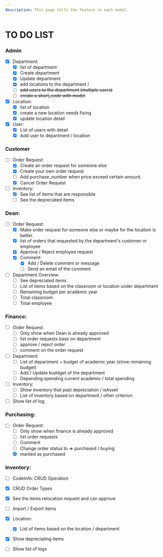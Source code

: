 ```yaml
---
description: This page tells the feature in each model.
---
```


# TO DO LIST

### Admin

* [x] Department:&#x20;
  * [x] list of department
  * [x] Create department&#x20;
  * [x] Update department
  * [x] add locations to the department /&#x20;
  * [ ] ~~add users to the department (multiple users)~~
  * [ ] ~~create a short\_code with model~~
* [x] Location:&#x20;
  * [x] list of location
  * [x] create a new location needs fixing
  * [x] update location detail
* [x] User:&#x20;
  * [x] List of users with detail
  * [x] Add user to department / location

### Customer

* [ ] Order Request:
  * [x] Create an order request for someone else
  * [x] Create your own order request
  * [ ] Add purchase\_number when price exceed certain amount.
  * [x] Cancel Order Request
* [ ] Inventory:
  * [x] See list of items that are responsible
  * [ ] See the depreciated items

### Dean:

* [ ] Order Request:&#x20;
  * [x] Make order request for someone else or maybe for the location is better.
  * [x] list of orders that requested by the department's customer or employee
  * [x] Approve / Reject employee request
  * [x] Comment:
    * [x] Add / Delete comment or message
    * [ ] Send an email of the comment
* [ ] Department Overview:
  * [ ] See depreciated items
  * [ ] List of items based on the classroom or location under department
  * [ ] Remaining budget per academic year
  * [ ] Total classroom&#x20;
  * [ ] Total employee

### Finance:

* [ ] Order Request:&#x20;
  * [ ] Only show when Dean is already approved
  * [ ] list order requests base on department
  * [ ] approve / reject order
  * [ ] comment on the order request
* [ ] Department:
  * [ ] List of department + budget of academic year (show remaining budget)
  * [ ] Add / Update buddget of the department
  * [ ] Depending spending current academic / total spending
* [ ] Inventory:
  * [ ] Show inventory that past depreciation / isAsset
  * [ ] List of inventory based on department / other criterion
* [ ] Show list of log

### Purchasing:

* [ ] Order Request:&#x20;
  * [ ] Only show when finance is already approved
  * [ ] list order requests
  * [ ] Comment
  * [ ] Change order status to => purchased / buying
  * [x] marked as purchased

### Inventory:

* [ ] CodeInfo: CRUD Operation
* [x] CRUD Order Types&#x20;
* [x] See the items relocation request and can approve&#x20;
* [ ] Import / Export items
* [x] Location:
  * [x] List of items based on the location / department
* [x] Show depreciating items
* [ ] Show list of logs

